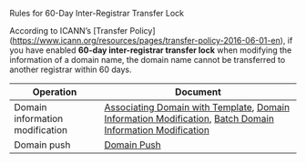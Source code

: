 ﻿Rules for 60-Day Inter-Registrar Transfer Lock

According to ICANN’s [Transfer Policy] (https://www.icann.org/resources/pages/transfer-policy-2016-06-01-en), if you have enabled **60-day inter-registrar transfer lock** when modifying the information of a domain name, the domain name cannot be transferred to another registrar within 60 days.

| Operation | Document | 
|---------|---------|
| Domain information modification | [Associating Domain with Template](link), [Domain Information Modification](link), [Batch Domain Information Modification](link) | 
| Domain push | [Domain Push](link) | 